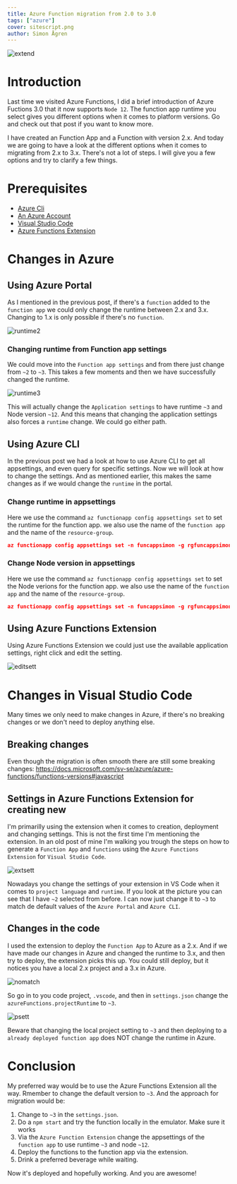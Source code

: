 ```yaml
---
title: Azure Function migration from 2.0 to 3.0
tags: ["azure"]
cover: sitescript.png
author: Simon Ågren
---
```


![extend](./sitescript.png)

# Introduction
Last time we visited Azure Functions, I did a brief introduction of Azure Fuctions 3.0 that it now supports `Node 12`. The function app runtime you select gives you different options when it comes to platform versions. Go and check out that post if you want to know more.

I have created an Function App and a Function with version 2.x. And today we are going to have a look at the different options when it comes to migrating from 2.x to 3.x. There's not a lot of steps. I will give you a few options and try to clarify a few things.

# Prerequisites 
- [Azure Cli](https://docs.microsoft.com/en-us/cli/azure/install-azure-cli)
- [An Azure Account](https://azure.microsoft.com/free/)
- [Visual Studio Code](https://code.visualstudio.com/)
- [Azure Functions Extension](https://marketplace.visualstudio.com/items?itemName=ms-azuretools.vscode-azurefunctions)

# Changes in Azure

## Using Azure Portal
As I mentioned in the previous post, if there's a `function` added to the `function app` we could only change the runtime between 2.x and 3.x. Changing to 1.x is only possible if there's no `function`.

![runtime2](./runtime2.png)

### Changing runtime from Function app settings
We could move into the `Function app settings` and from there just change from `~2` to `~3`. This takes a few moments and then we have successfully changed the runtime.

![runtime3](./runtime3.png)

This will actually change the `Application settings` to have runtime `~3` and Node version `~12`. And this means that changing the application settings also forces a `runtime` change. We could go either path.

## Using Azure CLI
In the previous post we had a look at how to use Azure CLI to get all appsettings, and even query for specific settings. Now we will look at how to change the settings. And as mentioned earlier, this makes the same changes as if we would change the `runtime` in the portal.

### Change runtime in appsettings
Here we use the command `az functionapp config appsettings set` to set the runtime for the function app. we also use the name of the `function app` and the name of the `resource-group`.

```json
az functionapp config appsettings set -n funcappsimon -g rgfuncappsimon -s FUNCTIONS_EXTENSION_VERSION=~3
```

### Change Node version in appsettings
Here we use the command `az functionapp config appsettings set` to set the Node verions for the function app. we also use the name of the `function app` and the name of the `resource-group`.

```json
az functionapp config appsettings set -n funcappsimon -g rgfuncappsimon -s WEBSITE_NODE_DEFAULT_VERSION=~12
```

## Using Azure Functions Extension
Using Azure Functions Extension we could just use the available application settings, right click and edit the setting.

![editsett](./editsetting.png)

# Changes in Visual Studio Code
Many times we only need to make changes in Azure, if there's no breaking changes or we don't need to deploy anything else.

## Breaking changes
Even though the migration is often smooth there are still some breaking changes:
https://docs.microsoft.com/sv-se/azure/azure-functions/functions-versions#javascript

## Settings in Azure Functions Extension for creating new
I'm primarilly using the extension when it comes to creation, deployment and changing settings. This is not the first time I'm mentioning the extension. In an old post of mine I'm walking you trough the steps on how to generate a `Function App` and `functions` using the `Azure Functions Extension` for `Visual Studio Code`. 

![extsett](./azurefuncsetting.png)

Nowadays you change the settings of your extension in VS Code when it comes to `project language` and `runtime`. If you look at the picture you can see that I have `~2` selected from before. I can now just change it to `~3` to match de default values of the `Azure Portal` and `Azure CLI`.

## Changes in the code
I used the extension to deploy the `Function App` to Azure as a 2.x. And if we have made our changes in Azure and changed the runtime to 3.x, and then try to deploy, the extension picks this up. You could still deploy, but it notices you have a local 2.x project and a 3.x in Azure.

![nomatch](./doesnotmatch.png)

So go in to you code project, `.vscode`, and then in `settings.json` change the `azureFunctions.projectRuntime` to `~3`.

![psett](./projectsetting.png)

Beware that changing the local project setting to `~3` and then deploying to a `already deployed function app` does NOT change the runtime in Azure.

# Conclusion
My preferred way would be to use the Azure Functions Extension all the way. Rmember to change the default version to `~3`. And the approach for migration would be:
1. Change to `~3` in the `settings.json`. 
2. Do a `npm start` and try the function locally in the emulator. Make sure it works
3. Via the `Azure Function Extension` change the appsettings of the `function app` to use runtime `~3` and node `~12`.
4. Deploy the functions to the function app via the extension.
5. Drink a preferred beverage while waiting.

Now it's deployed and hopefully working. And you are awesome! 